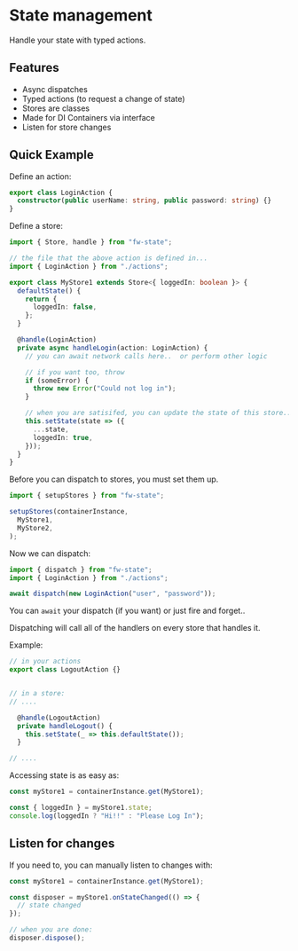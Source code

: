 # State management

Handle your state with typed actions.

## Features

- Async dispatches
- Typed actions (to request a change of state)
- Stores are classes
- Made for DI Containers via interface
- Listen for store changes

## Quick Example
Define an action:

```typescript
export class LoginAction {
  constructor(public userName: string, public password: string) {}
}
```

Define a store:

```typescript
import { Store, handle } from "fw-state";

// the file that the above action is defined in...
import { LoginAction } from "./actions"; 

export class MyStore1 extends Store<{ loggedIn: boolean }> {
  defaultState() {
    return {
      loggedIn: false,
    };
  }

  @handle(LoginAction)
  private async handleLogin(action: LoginAction) {
    // you can await network calls here..  or perform other logic

    // if you want too, throw
    if (someError) {
      throw new Error("Could not log in");
    }

    // when you are satisifed, you can update the state of this store..
    this.setState(state => ({
      ...state,
      loggedIn: true,
    }));
  }
}
```

Before you can dispatch to stores, you must set them up.

```typescript
import { setupStores } from "fw-state";

setupStores(containerInstance,
  MyStore1,
  MyStore2,
);
```

Now we can dispatch:

```typescript
import { dispatch } from "fw-state";
import { LoginAction } from "./actions";

await dispatch(new LoginAction("user", "password"));
```

You can `await` your dispatch (if you want) or just fire and forget..

Dispatching will call all of the handlers on every store that handles it.

Example:

```typescript
// in your actions
export class LogoutAction {}


// in a store:
// ....

  @handle(LogoutAction)
  private handleLogout() {
    this.setState(_ => this.defaultState());
  }

// ....
```

Accessing state is as easy as:

```typescript
const myStore1 = containerInstance.get(MyStore1);

const { loggedIn } = myStore1.state;
console.log(loggedIn ? "Hi!!" : "Please Log In");
```

## Listen for changes

If you need to, you can manually listen to changes with:

```typescript
const myStore1 = containerInstance.get(MyStore1);

const disposer = myStore1.onStateChanged(() => {
  // state changed
});

// when you are done:
disposer.dispose();
```